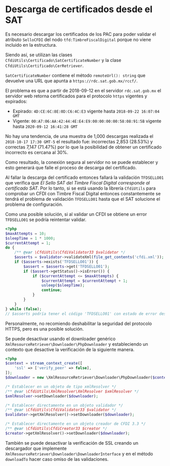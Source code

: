 # Descarga de certificados desde el SAT

Es necesario descargar los certificados de los PAC para poder validar el atributo `SelloCFDI`
del nodo `tfd:TimbreFiscalDigital` porque no viene incluido en la estructura.

Siendo así, se utilizan las clases `CfdiUtils\Certificado\SatCertificateNumber` y la clase `CfdiUtils\Certificado\CerRetriever`.

`SatCertificateNumber` contiene el método `remoteUrl(): string` que devuelve una URL que apunta a `https://rdc.sat.gob.mx/rccf/`.

El problema es que a partir de 2018-09-12 en el servidor `rdc.sat.gob.mx` el servidor web retorna certificados
para el protocolo `https` vigentes y expirados:

- Expirado: `4D:CE:6C:8E:0D:C6:4C:E3` vigente hasta `2018-09-22 16:07:04 GMT`
- Vigente: `00:A7:06:AA:42:44:4E:E4:E9:00:00:00:00:58:08:91:5B` vigente hasta `2020-09-12 16:41:28 GMT`

No hay una tendencia, de una muestra de 1,000 descargas realizada el `2018-10-17 17:30 GMT-5` el resultado fue:
incorrectas 2,853 (28.53%) y correctas 7,147 (71.47%) por lo que la posibilidad de obtener un certificado incorrecto
es cercana al 30%.

Como resultado, la conexión segura al servidor no se puede establecer y esto generará que falle
el proceso de descarga del certificado.

Al fallar la descarga del certificado entonces fallará la validación `TFDSELLO01` que verifica que
*El Sello SAT del Timbre Fiscal Digital corresponde al certificado SAT*. Por lo tanto, si se está usando
la librería `CfdiUtils` para comprobar un CFDI con Timbre Fiscal Digital entonces constantemente se tendrá
el problema de validación `TFDSELLO01` hasta que el SAT solucione el problema de configuración.

Como una posible solución, si al validar un CFDI se obtiene un error `TFDSELLO01` se podría reintentar validar.

```php
<?php
$maxAttempts = 10;
$sleepTime = 1 * 1000;
$currentAttempt = 1;
do {
    /** @var \CfdiUtils\CfdiValidator33 $validator */
    $asserts = $validator->validateXml(file_get_contents('cfdi.xml'));
    if ($asserts->exists('TFDSELLO01')) {
        $assert = $asserts->get('TFDSELLO01');
        if ($assert->getStatus()->isError()) {
            if ($currentAttempt <= $maxAttempts) {
                $currentAttempt = $currentAttempt + 1;
                usleep($sleepTime);
                continue;
            }
        }
    }
} while (false);
// $asserts podría tener el código 'TFDSELLO01' con estado de error después de haberlo intentado 10 veces
```

Personalmente, no recomiendo deshabilitar la seguridad del protocolo HTTPS, pero es una posible solución.

Se puede desactivar usando el downloader genérico `XmlResourceRetriever\Downloader\PhpDownloader`
y estableciendo un contexto que desactive la verificación de la siguiente manera.

```php
<?php
$context = stream_context_create([
    'ssl' => ['verify_peer' => false],
]);
$downloader = new \XmlResourceRetriever\Downloader\PhpDownloader($context);

/* Establecer en un objeto de tipo xmlResolver */
/** @var \CfdiUtils\XmlResolver\XmlResolver $xmlResolver */
$xmlResolver->setDownloader($downloader);

/* Establecer directamente en un objeto validador */
/** @var \CfdiUtils\CfdiValidator33 $validator */
$validator->getXmlResolver()->setDownloader($downloader);

/* Establecer directamente en un objeto creador de CFDI 3.3 */
/** @var \CfdiUtils\CfdiCreator33 $creator */
$creator->getXmlResolver()->setDownloader($downloader);
```

También se puede desactivar la verificación de SSL creando un descargador que implemente
`XmlResourceRetriever\Downloader\DownloaderInterface` y en el método `downloadTo`
hacer caso omiso de las validaciones.
